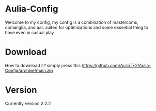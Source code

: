 # Aulia-Config
Welcome to my config, my config is a combination of mastercoms, comanglia, and aar. suited for optimizations and some essential thing to have even in casual play

# Download
How to download it? simply press this https://github.com/AuliaTF2/Aulia-Config/archive/main.zip

# Version
Currently version 2.2.2
